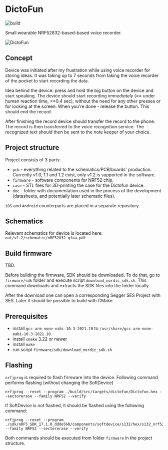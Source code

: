 # DictoFun

![build](https://github.com/rundb/dictofun/actions/workflows/build-dictofun-target.yml/badge.svg)

Small wearable NRF52832-based-based voice recorder.

![DictoFun](https://github.com/rundb/dictofun/blob/master/pcb/out/v1.1/dictofun_1.1_top.PNG?raw=true)

## Concept

Device was initiated after my frustration while using voice recorder for storing ideas. It was taking up to 7 seconds from taking the voice recorder of the pocket to start recording the data. 

Idea behind the device: press and hold the big button on the device and start speaking. The device should start recording _immediately_ (== under human reaction time, <=0.4 sec), without the need for any other presses or for looking at the screen. When you're done - release the button. This should end the record. 

After finishing the record device should transfer the record to the phone. The record is then transferred to the voice recognition service. The recognized text should then be sent to the note keeper of your choice.

## Project structure

Project consists of 3 parts: 
* `pcb` - everything related to the schematics/PCB/boards' production. Currently v1.0, 1.1 and 1.2 exist, only v1.2 is supported in the software.
* `firmware` - software components for NRF52 chip. 
* `case` - STL files for 3D-printing the case for the Dictofun device.
* `doc` - folder with documentation used in the process of the development (datasheets, and potentially later schematic files).

`iOS` and `Android` counterparts are placed in a separate repository.

## Schematics

Relevant schematics for device is located here: `out/v1.2/schematic/nRF52832_qfaa.pdf`

## Build firmware

TBD.

Before building the firmware, SDK should be downloaded. To do that, go to `firmware/sdk` folder and execute script
`download_nordic_sdk.sh`. This command downloads and extracts the SDK files into the folder locally.

After the download one can open a corresponding Segger SES Project with SES. Later it should be possible to build with CMake. 

## Prerequisites

* install `gcc-arm-none-eabi-10.3-2021.10` to `/usr/share/gcc-arm-none-eabi-10.3-2021.10`.
* install `cmake` 3.22 or newer
* install `make`
* run script `firmware/sdk/download_nordic_sdk.sh`

## Flashing

`nrfjprog` is required to flash firmware into the device. Following command performs flashing (without changing the SoftDevice)

```
nrfjprog --reset --program ./build/src/targets/dictofun/Dictofun.hex --sectorerase --family NRF52 --verify
```

If SoftDevice is not flashed, it should be flashed using the following command:

```
nrfjprog --reset --program ./sdk/nRF5_SDK_17.1.0_ddde560/components/softdevice/s132/hex/s132_nrf52_7.2.0_softdevice.hex  --family NRF52 --sectorerase --verify
```

Both commands should be executed from folder `firmware` in the project structure.
